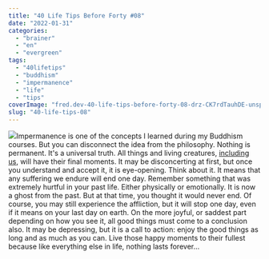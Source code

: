 ```yaml
---
title: "40 Life Tips Before Forty #08"
date: "2022-01-31"
categories: 
  - "brainer"
  - "en"
  - "evergreen"
tags: 
  - "40lifetips"
  - "buddhism"
  - "impermanence"
  - "life"
  - "tips"
coverImage: "fred.dev-40-life-tips-before-forty-08-drz-CK7rdTauhDE-unsplash-scaled.jpg"
slug: "40-life-tips-08"
---
```


![](images/fred.dev-40-life-tips-before-forty-08-Tips08.png)Impermanence is one of the concepts I learned during my Buddhism courses. But you can disconnect the idea from the philosophy. Nothing is permanent. It's a universal truth. All things and living creatures, [including us](https://fred.dev/40-life-tips-04/), will have their final moments. It may be disconcerting at first, but once you understand and accept it, it is eye-opening. Think about it. It means that any suffering we endure will end one day. Remember something that was extremely hurtful in your past life. Either physically or emotionally. It is now a ghost from the past. But at that time, you thought it would never end. Of course, you may still experience the affliction, but it will stop one day, even if it means on your last day on earth. On the more joyful, or saddest part depending on how you see it, all good things must come to a conclusion also. It may be depressing, but it is a call to action: enjoy the good things as long and as much as you can. Live those happy moments to their fullest because like everything else in life, nothing lasts forever...
